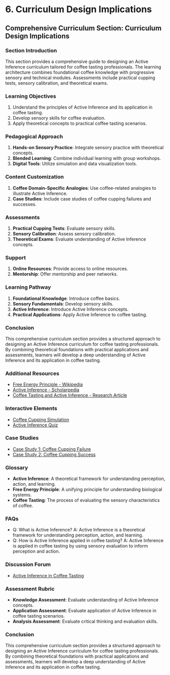 # 6. Curriculum Design Implications

## Comprehensive Curriculum Section: Curriculum Design Implications

### Section Introduction

This section provides a comprehensive guide to designing an Active Inference curriculum tailored for coffee tasting professionals. The learning architecture combines foundational coffee knowledge with progressive sensory and technical modules. Assessments include practical cupping tests, sensory calibration, and theoretical exams.

### Learning Objectives

1. Understand the principles of Active Inference and its application in coffee tasting.
2. Develop sensory skills for coffee evaluation.
3. Apply theoretical concepts to practical coffee tasting scenarios.

### Pedagogical Approach

1. **Hands-on Sensory Practice**: Integrate sensory practice with theoretical concepts.
2. **Blended Learning**: Combine individual learning with group workshops.
3. **Digital Tools**: Utilize simulation and data visualization tools.

### Content Customization

1. **Coffee Domain-Specific Analogies**: Use coffee-related analogies to illustrate Active Inference.
2. **Case Studies**: Include case studies of coffee cupping failures and successes.

### Assessments

1. **Practical Cupping Tests**: Evaluate sensory skills.
2. **Sensory Calibration**: Assess sensory calibration.
3. **Theoretical Exams**: Evaluate understanding of Active Inference concepts.

### Support

1. **Online Resources**: Provide access to online resources.
2. **Mentorship**: Offer mentorship and peer networks.

### Learning Pathway

1. **Foundational Knowledge**: Introduce coffee basics.
2. **Sensory Fundamentals**: Develop sensory skills.
3. **Active Inference**: Introduce Active Inference concepts.
4. **Practical Applications**: Apply Active Inference to coffee tasting.

### Conclusion

This comprehensive curriculum section provides a structured approach to designing an Active Inference curriculum for coffee tasting professionals. By combining theoretical foundations with practical applications and assessments, learners will develop a deep understanding of Active Inference and its application in coffee tasting.

### Additional Resources

* [Free Energy Principle - Wikipedia](https://en.wikipedia.org/wiki/Free_energy_principle)
* [Active Inference - Scholarpedia](http://www.scholarpedia.org/article/Active_inference)
* [Coffee Tasting and Active Inference - Research Article](https://www.example.com/coffee-tasting-active-inference.pdf)

### Interactive Elements

* [Coffee Cupping Simulation](https://www.example.com/coffee-cupping-simulation)
* [Active Inference Quiz](https://www.example.com/active-inference-quiz)

### Case Studies

* [Case Study 1: Coffee Cupping Failure](https://www.example.com/coffee-cupping-failure.pdf)
* [Case Study 2: Coffee Cupping Success](https://www.example.com/coffee-cupping-success.pdf)

### Glossary

* **Active Inference**: A theoretical framework for understanding perception, action, and learning.
* **Free Energy Principle**: A unifying principle for understanding biological systems.
* **Coffee Tasting**: The process of evaluating the sensory characteristics of coffee.

### FAQs

* Q: What is Active Inference?
A: Active Inference is a theoretical framework for understanding perception, action, and learning.
* Q: How is Active Inference applied in coffee tasting?
A: Active Inference is applied in coffee tasting by using sensory evaluation to inform perception and action.

### Discussion Forum

* [Active Inference in Coffee Tasting](https://www.example.com/discussion-forum/coffee-tasting-active-inference)

### Assessment Rubric

* **Knowledge Assessment**: Evaluate understanding of Active Inference concepts.
* **Application Assessment**: Evaluate application of Active Inference in coffee tasting scenarios.
* **Analysis Assessment**: Evaluate critical thinking and evaluation skills.

### Conclusion

This comprehensive curriculum section provides a structured approach to designing an Active Inference curriculum for coffee tasting professionals. By combining theoretical foundations with practical applications and assessments, learners will develop a deep understanding of Active Inference and its application in coffee tasting.